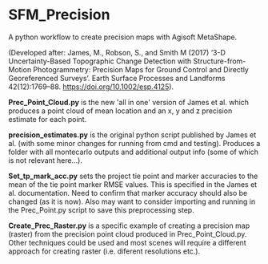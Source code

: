 # SFM_Precision
A python workflow to create precision maps with Agisoft MetaShape.

(Developed after: James, M., Robson, S., and Smith M (2017) ‘3-D Uncertainty-Based Topographic Change Detection with Structure-from-Motion Photogrammetry: Precision Maps for Ground Control and Directly Georeferenced Surveys’. Earth Surface Processes and Landforms 42(12):1769–88. https://doi.org/10.1002/esp.4125).

**Prec_Point_Cloud.py** is the new 'all in one' version of James et al. which produces a point cloud of mean location and an x, y and z precision estimate for each point.

**precision_estimates.py** is the original python script published by James et al. (with some minor changes for running from cmd and testing). Produces a folder with all montecarlo outputs and additional output info (some of which is not relevant here...).

**Set_tp_mark_acc.py** sets the project tie point and marker accuracies to the mean of the tie point marker RMSE values. This is specified in the James et al. documentation. Need to confirm that marker accuracy should also be changed (as it is now). Also may want to consider importing and running in the Prec_Point.py script to save this preprocessing step.

**Create_Prec_Raster.py** is a specific example of creating a precision map (raster) from the precision point cloud produced in Prec_Point_Cloud.py. Other techniques could be used and most scenes will require a different approach for creating raster (i.e. diferent resolutions etc.).


